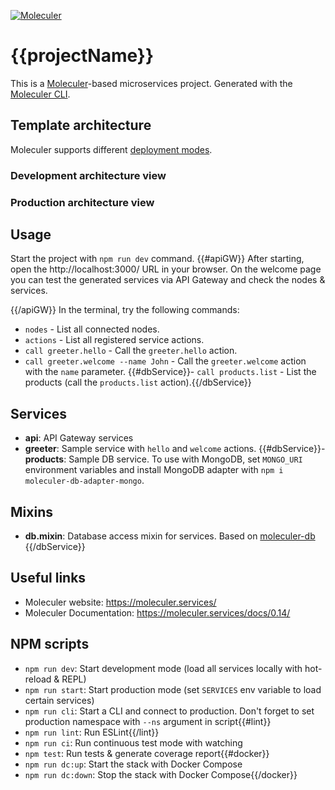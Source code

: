 [![Moleculer](https://badgen.net/badge/Powered%20by/Moleculer/0e83cd)](https://moleculer.services)

# {{projectName}}
This is a [Moleculer](https://moleculer.services/)-based microservices project. Generated with the [Moleculer CLI](https://moleculer.services/docs/0.14/moleculer-cli.html).

## Template architecture
Moleculer supports different [deployment modes](https://moleculer.services/docs/0.14/clustering.html). 

### Development architecture view

### Production architecture view

## Usage
Start the project with `npm run dev` command. 
{{#apiGW}}
After starting, open the http://localhost:3000/ URL in your browser. 
On the welcome page you can test the generated services via API Gateway and check the nodes & services.

{{/apiGW}}
In the terminal, try the following commands:
- `nodes` - List all connected nodes.
- `actions` - List all registered service actions.
- `call greeter.hello` - Call the `greeter.hello` action.
- `call greeter.welcome --name John` - Call the `greeter.welcome` action with the `name` parameter.
{{#dbService}}- `call products.list` - List the products (call the `products.list` action).{{/dbService}}


## Services
- **api**: API Gateway services
- **greeter**: Sample service with `hello` and `welcome` actions.
{{#dbService}}- **products**: Sample DB service. To use with MongoDB, set `MONGO_URI` environment variables and install MongoDB adapter with `npm i moleculer-db-adapter-mongo`.

## Mixins
- **db.mixin**: Database access mixin for services. Based on [moleculer-db](https://github.com/moleculerjs/moleculer-db#readme)
{{/dbService}}


## Useful links

* Moleculer website: https://moleculer.services/
* Moleculer Documentation: https://moleculer.services/docs/0.14/

## NPM scripts

- `npm run dev`: Start development mode (load all services locally with hot-reload & REPL)
- `npm run start`: Start production mode (set `SERVICES` env variable to load certain services)
- `npm run cli`: Start a CLI and connect to production. Don't forget to set production namespace with `--ns` argument in script{{#lint}}
- `npm run lint`: Run ESLint{{/lint}}
- `npm run ci`: Run continuous test mode with watching
- `npm test`: Run tests & generate coverage report{{#docker}}
- `npm run dc:up`: Start the stack with Docker Compose
- `npm run dc:down`: Stop the stack with Docker Compose{{/docker}}
